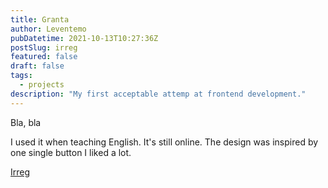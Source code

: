 ```yaml
---
title: Granta
author: Leventemo
pubDatetime: 2021-10-13T10:27:36Z
postSlug: irreg
featured: false
draft: false
tags:
  - projects
description: "My first acceptable attemp at frontend development."
---
```


Bla, bla

I used it when teaching English. It's still online. The design was inspired by one single button I liked a lot.

[Irreg](https://irreg.netlify.app/)
